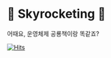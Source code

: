 # 🚀 Skyrocketing 🚀

어때요, 운영체제 공룡책이랑 똑같죠?

[![Hits](https://hits.seeyoufarm.com/api/count/incr/badge.svg?url=https%3A%2F%2Fgithub.com%2FJIUUOO&count_bg=%23E4CF69&title_bg=%23423329&icon=&icon_color=%23E7E7E7&title=hits&edge_flat=false)](https://hits.seeyoufarm.com)


<!--
**JIUUOO/JIUUOO** is a ✨ _special_ ✨ repository because its `README.md` (this file) appears on your GitHub profile.

Here are some ideas to get you started:

- 🔭 I’m currently working on ...
- 🌱 I’m currently learning ...
- 👯 I’m looking to collaborate on ...
- 🤔 I’m looking for help with ...
- 💬 Ask me about ...
- 📫 How to reach me: ...
- 😄 Pronouns: ...
- ⚡ Fun fact: ...
-->
